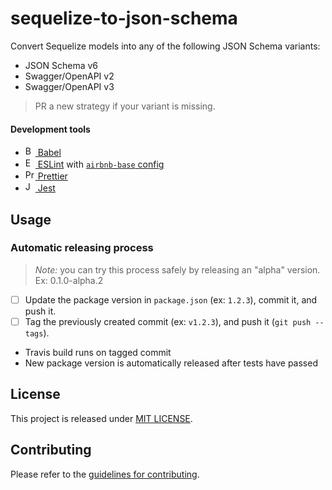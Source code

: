 # sequelize-to-json-schema

Convert Sequelize models into any of the following JSON Schema variants:

- JSON Schema v6
- Swagger/OpenAPI v2
- Swagger/OpenAPI v3

> PR a new strategy if your variant is missing.

#### Development tools

- [<img alt="Babel" src="https://babeljs.io/img/favicon.png" height="16"> Babel](https://babeljs.io/)
- [<img alt="ESLint" src="https://eslint.org/img/favicon.512x512.png" height="16"> ESLint](https://eslint.org/) with [`airbnb-base` config](https://www.npmjs.com/package/eslint-config-airbnb-base)
- [<img alt="Prettier" src="https://prettier.io/icon.png" height="16"> Prettier](https://prettier.io/)
- [<img alt="Jest" src="https://jestjs.io/img/favicon/favicon.ico" height="16"> Jest](https://jestjs.io/)

## Usage

### Automatic releasing process

> _Note:_ you can try this process safely by releasing an "alpha" version. Ex: 0.1.0-alpha.2

- [ ] Update the package version in `package.json` (ex: `1.2.3`), commit it, and push it.
- [ ] Tag the previously created commit (ex: `v1.2.3`), and push it (`git push --tags`).
- Travis build runs on tagged commit
- New package version is automatically released after tests have passed

## License

This project is released under [MIT LICENSE](LICENSE.txt).

## Contributing

Please refer to the [guidelines for contributing](./CONTRIBUTING.md).

